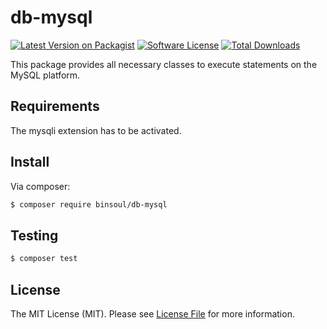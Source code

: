 # db-mysql

[![Latest Version on Packagist][ico-version]][link-packagist]
[![Software License][ico-license]](LICENSE.md)
[![Total Downloads][ico-downloads]][link-downloads]

This package provides all necessary classes to execute statements on the MySQL platform. 

## Requirements

The mysqli extension has to be activated. 

## Install

Via composer:

``` bash
$ composer require binsoul/db-mysql
```

## Testing

``` bash
$ composer test
```

## License

The MIT License (MIT). Please see [License File](LICENSE.md) for more information.

[ico-version]: https://img.shields.io/packagist/v/binsoul/db-mysql.svg?style=flat-square
[ico-license]: https://img.shields.io/badge/license-MIT-brightgreen.svg?style=flat-square
[ico-downloads]: https://img.shields.io/packagist/dt/binsoul/db-mysql.svg?style=flat-square

[link-packagist]: https://packagist.org/packages/binsoul/db-mysql
[link-downloads]: https://packagist.org/packages/binsoul/db-mysql
[link-author]: https://github.com/binsoul
